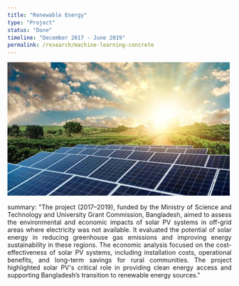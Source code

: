 ```yaml
---
title: "Renewable Energy"
type: "Project"
status: "Done"
timeline: "December 2017 - June 2019"
permalink: /research/machine-learning-concrete
---
```



<img src='/images/Renewable-energy-500x300.jpg'>


<p style='text-align: justify;'>
summary: "The project (2017–2019), funded by the Ministry of Science and Technology and University Grant Commission, Bangladesh, aimed to assess the environmental and economic impacts of solar PV systems in off-grid areas where electricity was not available. It evaluated the potential of solar energy in reducing greenhouse gas emissions and improving energy sustainability in these regions. The economic analysis focused on the cost-effectiveness of solar PV systems, including installation costs, operational benefits, and long-term savings for rural communities. The project highlighted solar PV's critical role in providing clean energy access and supporting Bangladesh’s transition to renewable energy sources."
</p>

